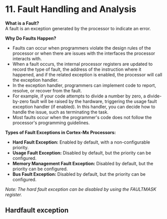 # 11. Fault Handling and Analysis

**What is a Fault?**  
A fault is an exception generated by the processor to indicate an error.

**Why Do Faults Happen?**  
- Faults can occur when programmers violate the design rules of the processor or when there are issues with the interfaces the processor interacts with.
- When a fault occurs, the internal processor registers are updated to record the type of fault, the address of the instruction where it happened, and if the related exception is enabled, the processor will call the exception handler.
- In the exception handler, programmers can implement code to report, resolve, or recover from the fault. 
- For example, if your code attempts to divide a number by zero, a divide-by-zero fault will be raised by the hardware, triggering the usage fault exception handler (if enabled). In this handler, you can decide how to handle the issue, such as terminating the task.
- Most faults occur when the programmer's code does not follow the processor's programming guidelines.

**Types of Fault Exceptions in Cortex-Mx Processors:**
- **Hard Fault Exception:** Enabled by default, with a non-configurable priority.
- **Usage Fault Exception:** Disabled by default, but the priority can be configured.
- **Memory Management Fault Exception:** Disabled by default, but the priority can be configured.
- **Bus Fault Exception:** Disabled by default, but the priority can be configured.

*Note: The hard fault exception can be disabled by using the FAULTMASK register.*

## Hardfault exception